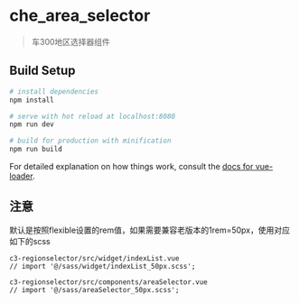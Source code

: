# che_area_selector

> 车300地区选择器组件

## Build Setup

``` bash
# install dependencies
npm install

# serve with hot reload at localhost:8080
npm run dev

# build for production with minification
npm run build
```

For detailed explanation on how things work, consult the [docs for vue-loader](http://vuejs.github.io/vue-loader).


## 注意

默认是按照flexible设置的rem值，如果需要兼容老版本的1rem=50px，使用对应如下的scss

```
c3-regionselector/src/widget/indexList.vue
// import '@/sass/widget/indexList_50px.scss';

c3-regionselector/src/components/areaSelector.vue
// import '@/sass/areaSelector_50px.scss';
```
